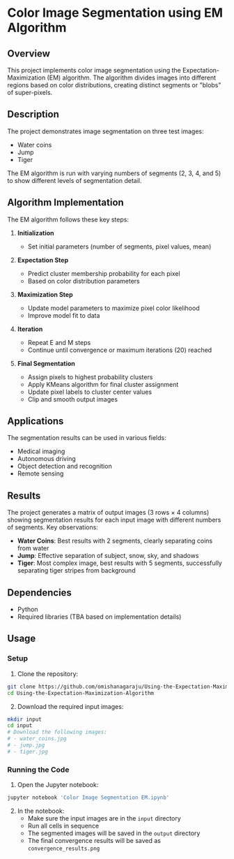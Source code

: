 # Color Image Segmentation using EM Algorithm

## Overview
This project implements color image segmentation using the Expectation-Maximization (EM) algorithm. The algorithm divides images into different regions based on color distributions, creating distinct segments or "blobs" of super-pixels.

## Description
The project demonstrates image segmentation on three test images:
- Water coins
- Jump
- Tiger

The EM algorithm is run with varying numbers of segments (2, 3, 4, and 5) to show different levels of segmentation detail.

## Algorithm Implementation
The EM algorithm follows these key steps:

1. **Initialization**
   - Set initial parameters (number of segments, pixel values, mean)

2. **Expectation Step**
   - Predict cluster membership probability for each pixel
   - Based on color distribution parameters

3. **Maximization Step**
   - Update model parameters to maximize pixel color likelihood
   - Improve model fit to data

4. **Iteration**
   - Repeat E and M steps
   - Continue until convergence or maximum iterations (20) reached

5. **Final Segmentation**
   - Assign pixels to highest probability clusters
   - Apply KMeans algorithm for final cluster assignment
   - Update pixel labels to cluster center values
   - Clip and smooth output images

## Applications
The segmentation results can be used in various fields:
- Medical imaging
- Autonomous driving
- Object detection and recognition
- Remote sensing

## Results
The project generates a matrix of output images (3 rows × 4 columns) showing segmentation results for each input image with different numbers of segments. Key observations:

- **Water Coins**: Best results with 2 segments, clearly separating coins from water
- **Jump**: Effective separation of subject, snow, sky, and shadows
- **Tiger**: Most complex image, best results with 5 segments, successfully separating tiger stripes from background

## Dependencies
- Python
- Required libraries (TBA based on implementation details)

## Usage

### Setup
1. Clone the repository:
```bash
git clone https://github.com/omishanagaraju/Using-the-Expectation-Maximization-Algorithm/tree/master
cd Using-the-Expectation-Maximization-Algorithm
```

2. Download the required input images:
```bash
mkdir input
cd input
# Download the following images:
# - water_coins.jpg
# - jump.jpg
# - tiger.jpg
```

### Running the Code
1. Open the Jupyter notebook:
```bash
jupyter notebook 'Color Image Segmentation EM.ipynb'
```

2. In the notebook:
   - Make sure the input images are in the `input` directory
   - Run all cells in sequence
   - The segmented images will be saved in the `output` directory
   - The final convergence results will be saved as `convergence_results.png`
